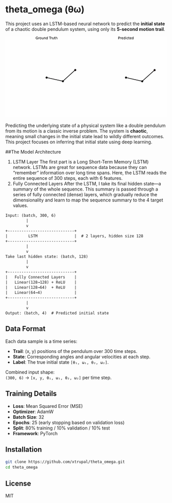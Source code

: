 # theta_omega (θω)

This project uses an LSTM-based neural network to predict the **initial state** of a chaotic double pendulum system, using only its **5-second motion trail**.

![model demo ;)](comparision.gif)

Predicting the underlying state of a physical system like a double pendulum from its motion is a classic inverse problem. The system is **chaotic**, meaning small changes in the initial state lead to wildly different outcomes. This project focuses on inferring that initial state using deep learning.

##The Model Architecture

1. LSTM Layer
   The first part is a Long Short-Term Memory (LSTM) network. LSTMs are great for sequence data because they can “remember” information over long time spans. Here, the LSTM reads the entire sequence of 300 steps, each with 6 features.
2. Fully Connected Layers
   After the LSTM, I take its final hidden state—a summary of the whole sequence. This summary is passed through a series of fully connected (dense) layers, which gradually reduce the dimensionality and learn to map the sequence summary to the 4 target values.

```
Input: (batch, 300, 6)
         |
         v
+-----------------------------+
|         LSTM                |  # 2 layers, hidden size 128
+-----------------------------+
         |
         v
Take last hidden state: (batch, 128)
         |
         v
+-----------------------------+
|   Fully Connected Layers    |
|   Linear(128→128) + ReLU    |
|   Linear(128→64)  + ReLU    |
|   Linear(64→4)              |
+-----------------------------+
         |
         v
Output: (batch, 4)  # Predicted initial state
```

## Data Format

Each data sample is a time series:

- **Trail**: (x, y) positions of the pendulum over 300 time steps.
- **State**: Corresponding angles and angular velocities at each step.
- **Label**: The true initial state `[θ₁, ω₁, θ₂, ω₂]`.

Combined input shape:  
`(300, 6)` → `[x, y, θ₁, ω₁, θ₂, ω₂]` per time step.

## Training Details

- **Loss**: Mean Squared Error (MSE)
- **Optimizer**: AdamW
- **Batch Size**: 32
- **Epochs**: 25 (early stopping based on validation loss)
- **Split**: 80% training / 10% validation / 10% test
- **Framework**: PyTorch

## Installation

```bash
git clone https://github.com/xtrupal/theta_omega.git
cd theta_omega
```

## License

MIT
